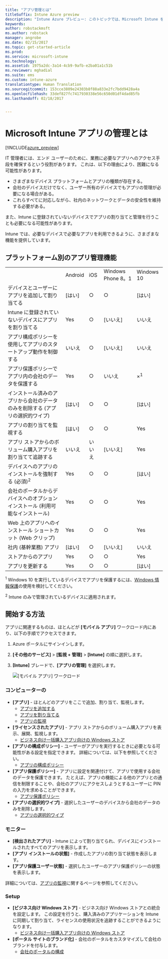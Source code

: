 ```yaml
---
title: "アプリ管理とは"
titleSuffix: Intune Azure preview
description: "Intune Azure プレビュー: このトピックでは、Microsoft Intune を使用したアプリの管理についての基本を説明します。"
keywords: 
author: robstackmsft
ms.author: robstack
manager: angrobe
ms.date: 02/15/2017
ms.topic: get-started-article
ms.prod: 
ms.service: microsoft-intune
ms.technology: 
ms.assetid: 1975a2dc-3a14-4cb9-9afb-e2ba01a1c51b
ms.reviewer: mghadial
ms.suite: ems
ms.custom: intune-azure
translationtype: Human Translation
ms.sourcegitcommit: 153cce3809e24303b8f88a833e2fc7bdd9428a4a
ms.openlocfilehash: 33def827fc7417930338e56c650d01df4dad85fb
ms.lasthandoff: 02/18/2017


---
```


# <a name="what-is-microsoft-intune-app-management"></a>Microsoft Intune アプリの管理とは


[!INCLUDE[azure_preview](../includes/azure_preview.md)]


IT 管理者には、エンド ユーザーのために、業務に必要なアプリへのアクセス手段を確保するという役割があります。 これは、以下の理由により、困難になる可能性があります。
- さまざまなデバイス プラットフォームとアプリの種類が存在する。
- 会社のデバイスだけでなく、ユーザー所有のデバイスでもアプリの管理が必要になる場合がある。
- これらすべてに対応しながら、社内のネットワークとデータの安全性を維持する必要がある。 

また、Intune に登録されていないデバイスでアプリの割り当てと管理を行うことも必要になる可能性があります。

Intune では、必要なデバイスで必要なアプリを利用できるように、さまざまな機能を提供しています。

## <a name="app-management-capabilities-by-platform"></a>プラットフォーム別のアプリ管理機能

||||||
|-|-|-|-|-|
|&nbsp; |Android|iOS|Windows Phone 8。1|Windows 10|
|デバイスとユーザーにアプリを追加して割り当てる|[はい]|○|○|[はい]|
|Intune に登録されていないデバイスにアプリを割り当てる|Yes|○|[いいえ]|いいえ|
|アプリ構成ポリシーを使用してアプリのスタートアップ動作を制御する|いいえ|○|[いいえ]|いいえ|
|アプリ保護ポリシーでアプリ内の会社のデータを保護する|Yes|○|いいえ|×<sup>1</sup>|
|インストール済みのアプリから会社のデータのみを削除する (アプリの選択的ワイプ)|[はい]|○|○|[はい]|
|アプリの割り当てを監視する|[はい]|○|○|Yes|
|アプリ ストアからのボリューム購入アプリを割り当てて追跡する|いいえ|いいえ|[いいえ]|Yes|
|デバイスへのアプリのインストールを強制する (必須)<sup>2</sup>|Yes|○|○|[はい]|
|会社のポータルからデバイスへのオプション インストール (利用可能なインストール)|Yes|○|○|Yes|
|Web 上のアプリへのインストール ショートカット (Web クリップ)|Yes|○|○|Yes|
|社内 (基幹業務) アプリ|[はい]|○|[いいえ]|いいえ|
|ストアからのアプリ|Yes|○|○|Yes|
|アプリを更新する|Yes|○|○|[はい]|

<sup>1</sup> Windows 10 を実行しているデバイスでアプリを保護するには、[Windows 情報保護](/intune-azure/configure-devices/how-to-configure-windows-information-protection)の使用を検討してください。

<sup>2</sup> Intune のみで管理されているデバイスに適用されます。


## <a name="how-to-get-started"></a>開始する方法

アプリに関連するものは、ほとんどが **[モバイル アプリ]** ワークロード内にあり、以下の手順でアクセスできます。

1. Azure ポータルにサインインします。
2. **[その他のサービス]** > **[監視 + 管理]** > **[Intune]** の順に選択します。
3. **[Intune]** ブレードで、**[アプリの管理]** を選択します。

    ![[モバイル アプリ] ワークロード](./media/apps-workload.png)

### <a name="manage"></a>コンピューターの
- **[アプリ]** - ほとんどのアプリをここで追加、割り当て、監視します。 
    - [アプリを追加する](add-apps.md)
    - [アプリを割り当てる](deploy-apps.md)
    - [アプリの監視](monitor-apps.md)
- **[ライセンスされたアプリ]** - アプリ ストアからのボリューム購入アプリを表示、展開、監視します。
    - [ビジネス向け一括購入アプリ向けの Windows ストア](wsfb-apps.md)
- **[アプリの構成ポリシー]** - ユーザーがアプリを実行するときに必要となる可能性がある設定を指定できます。 詳細については、以下を参照してください。
    - [アプリの構成ポリシー](app-configuration-policies.md)
- **[アプリ保護ポリシー]** - アプリに設定を関連付けて、アプリで使用する会社のデータを保護できます。 たとえば、アプリの機能による他のアプリとの通信を制限することや、会社のアプリにアクセスしようとするユーザーに PIN の入力を求めることができます。
    - [アプリ保護ポリシー](app-protection-policies.md)
- **[アプリの選択的ワイプ]** - 選択したユーザーのデバイスから会社のデータのみを削除します。
    - [アプリの選択的ワイプ](app-selective-wipe.md)

### <a name="monitor"></a>モニター
- **[検出されたアプリ]** - Intune によって割り当てられ、デバイスにインストールされたすべてのアプリを表示します。
- **[アプリ インストールの状態]** - 作成したアプリの割り当て状態を表示します。
- **[アプリ保護ユーザー状態]** - 選択したユーザーのアプリ保護ポリシーの状態を表示します。

詳細については、[アプリの監視](monitor-apps.md)に関するページを参照してください。

### <a name="setup"></a>Setup
<!--- **iOS VPP Tokens**
    - [iOS volume-purchased apps](ios-vpp-apps.md) --->
- **[ビジネス向け Windows ストア]** - ビジネス向け Windows ストアとの統合を設定します。 この設定を行うと、購入済みのアプリケーションを Intune に同期して割り当て、ライセンスの使用状況を追跡することができるようになります。 
    - [ビジネス向け一括購入アプリ向けの Windows ストア](wsfb-apps.md)
- **[ポータル サイトのブランド化]** - 会社のポータルをカスタマイズして会社のブランドを付与します。 
    - [会社のポータルの構成](company-portal-app.md)

